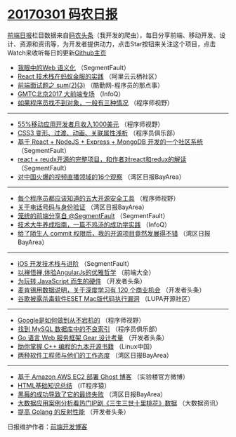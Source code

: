 # [20170301 码农日报](01.md)

[前端日报](https://qdkfweb.cn/c/news)栏目数据来自[码农头条](https://toutiao.qdkfweb.cn/)（我开发的爬虫），每日分享前端、移动开发、设计、资源和资讯等，为开发者提供动力，点击Star按钮来关注这个项目，点击Watch来收听每日的更新[Github主页](https://github.com/kujian/frontendDaily)
* [我眼中的Web 语义化](https://toutiao.qdkfweb.cn/28203.html) （SegmentFault）
* [React 技术栈在蚂蚁金服的实践](https://toutiao.qdkfweb.cn/28167.html) （阿里云云栖社区）
* [前端面试题之 sum(2)(3)](https://toutiao.qdkfweb.cn/28230.html) （酷勤网-程序员的那点事）
* [GMTC北京2017 大前端专场](https://toutiao.qdkfweb.cn/28145.html) （InfoQ）
* [如果程序员找不到对象，一般有三种情况](https://toutiao.qdkfweb.cn/28214.html) （程序师视野）

***
* [55%移动应用开发者月收入1000美元](https://toutiao.qdkfweb.cn/28215.html) （程序师视野）
* [CSS3 变形、过渡、动画、关联属性浅析](https://toutiao.qdkfweb.cn/28179.html) （程序员俱乐部）
* [基于 React + NodeJS + Express + MongoDB 开发的一个社区系统](https://toutiao.qdkfweb.cn/28238.html) （SegmentFault）
* [react + reudx开源的完整项目，和作者对react和redux的解读](https://toutiao.qdkfweb.cn/28207.html) （SegmentFault）
* [对中国火爆的视频直播领域的16个观察](https://toutiao.qdkfweb.cn/28126.html) （湾区日报BayArea）

***
* [每个程序员都应该知道的五大开源安全工具](https://toutiao.qdkfweb.cn/28212.html) （程序师视野）
* [关于电话号码与身份验证](https://toutiao.qdkfweb.cn/28127.html) （湾区日报BayArea）
* [笼统的前端分享自 @SegmentFault](https://toutiao.qdkfweb.cn/28236.html) （SegmentFault）
* [技术大牛养成指南，一篇不鸡汤的成功学实践](https://toutiao.qdkfweb.cn/28146.html) （InfoQ）
* [给了陌生人 commit 权限后，我的开源项目竟然发展得不错](https://toutiao.qdkfweb.cn/28150.html) （湾区日报BayArea）

***
* [iOS 开发技术栈与进阶](https://toutiao.qdkfweb.cn/28209.html) （SegmentFault）
* [以禅悟禅,体验AngularJs的优雅哲学](https://toutiao.qdkfweb.cn/28163.html) （前端大全）
* [为玩转 JavaScript 而生的硬件](https://toutiao.qdkfweb.cn/28243.html) （开发者头条）
* [麦肯锡用数据说明，关于深度学习有 120 个商业机会](https://toutiao.qdkfweb.cn/28185.html) （开发者头条）
* [谷歌披露杀毒软件ESET Mac版代码执行漏洞](https://toutiao.qdkfweb.cn/28168.html) （LUPA开源社区）

***
* [Google是如何做到从不宕机的](https://toutiao.qdkfweb.cn/28216.html) （程序师视野）
* [找到 MySQL 数据库中的不良索引](https://toutiao.qdkfweb.cn/28180.html) （程序员俱乐部）
* [Go 语言 Web 服务框架 Gear 设计考量](https://toutiao.qdkfweb.cn/28192.html) （开发者头条）
* [助你掌握 C++ 编程的九本开源书籍](https://toutiao.qdkfweb.cn/28161.html) （Linux中国）
* [两种软件工程师与他们的工作态度](https://toutiao.qdkfweb.cn/28152.html) （湾区日报BayArea）

***
* [基于 Amazon AWS EC2 部署 Ghost 博客](https://toutiao.qdkfweb.cn/28221.html) （实验楼官方微博）
* [HTML基础知识总结](https://toutiao.qdkfweb.cn/28195.html) （IT程序猿）
* [黑莓的成功导致了它的最终失败](https://toutiao.qdkfweb.cn/28153.html) （湾区日报BayArea）
* [大数据​应用案例分析看热门IP剧《三生三世十里桃花》数据](https://toutiao.qdkfweb.cn/28223.html) （大数据资讯）
* [提高 Golang 的反射性能](https://toutiao.qdkfweb.cn/28188.html) （开发者头条）

日报维护作者：[前端开发博客](https://qdkfweb.cn/) 